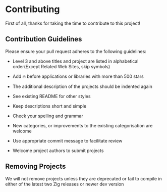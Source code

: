 # Contributing
First of all, thanks for taking the time to contribute to this project!

## Contribution Guidelines
Please ensure your pull request adheres to the following guidelines:

- Level 3 and above titles and project are listed in alphabetical order(Except Related Web Sites, skip symbols)
- Add 🔥 before applications or libraries with more than 500 stars
- The additional description of the projects should be indented again
- See existing README for other styles

- Keep descriptions short and simple
- Check your spelling and grammar
- New categories, or improvements to the existing categorisation are welcome
- Use appropriate commit message to facilitate review
- Welcome project authors to submit projects

## Removing Projects
We will not remove projects unless they are deprecated or fail to compile in either of the latest two Zig releases or newer dev version